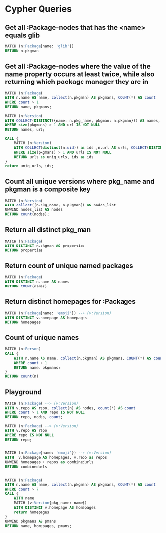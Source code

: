 # Cypher Queries

## Get all :Package-nodes that has the \<name> equals glib
```sql
MATCH (n:Package{name: 'glib'})
RETURN n.pkgman
```

## Get all :Package-nodes where the value of the name property occurs at least twice, while also returning which package manager they are in
```sql
MATCH (n:Package)
WITH n.name AS name, collect(n.pkgman) AS pkgmans, COUNT(*) AS count
WHERE count > 1
RETURN name, pkgmans;
```

```sql
MATCH (n:Version)
WITH COLLECT(DISTINCT({name: n.pkg_name, pkgman: n.pkgman})) AS names, n.url AS url, COLLECT(DISTINCT(n.pkgman)) AS pkgmans
WHERE size(pkgmans) > 1 AND url IS NOT NULL
RETURN names, url;
```

```sql
CALL {
    MATCH (n:Version)
    WITH COLLECT(distinct(n.uid)) as ids ,n.url AS urls, COLLECT(DISTINCT(n.pkgman)) AS pkgmans
    WHERE size(pkgmans) > 1 AND urls IS NOT NULL
    RETURN urls as uniq_urls, ids as ids
}
return uniq_urls, ids;
```

## Count all unique versions where pkg_name and pkgman is a composite key
```sql
MATCH (n:Version)
WITH collect([n.pkg_name, n.pkgman]) AS nodes_list
UNWIND nodes_list AS nodes
RETURN count(nodes);
```

## Return all distinct pkg_man
```sql
MATCH (n:Package)
WITH DISTINCT n.pkgman AS properties
RETURN properties
```

## Return count of unique named packages
```sql
MATCH (n:Package)
WITH DISTINCT n.name AS names
RETURN COUNT(names)
```

## Return distinct homepages for :Packages
```sql
MATCH (n:Package{name: 'emoji'}) --> (v:Version)
WITH DISTINCT v.homepage AS homepages
RETURN homepages
```

## Count of unique names
```sql
MATCH (n:Person)
CALL {
    WITH n.name AS name, collect(n.pkgman) AS pkgmans, COUNT(*) AS count
    WHERE count > 1
    RETURN name, pkgmans;
}
RETURN count(n)
```

## Playground
```sql
MATCH (n:Package) --> (v:Version)
WITH v.repo AS repo, collect(n) AS nodes, count(*) AS count
WHERE count > 1 AND repo IS NOT NULL
RETURN repo, nodes, count;

MATCH (n:Package) --> (v:Version)
WITH v.repo AS repo
WHERE repo IS NOT NULL
RETURN repo;


MATCH (n:Package{name: 'emoji'}) --> (v:Version)
WITH  v.homepage AS homepages, v.repo as repos
UNWIND homepages + repos as combinedurls
RETURN combinedurls


MATCH (n:Package)
WITH n.name AS name, collect(n.pkgman) AS pkgmans, COUNT(*) AS count
WHERE count > 7
CALL {
    WITH name
    MATCH (v:Version{pkg_name: name})
    WITH DISTINCT v.homepage AS homepages
    return homepages
}
UNWIND pkgmans AS pmans
RETURN name, homepages, pmans;
```